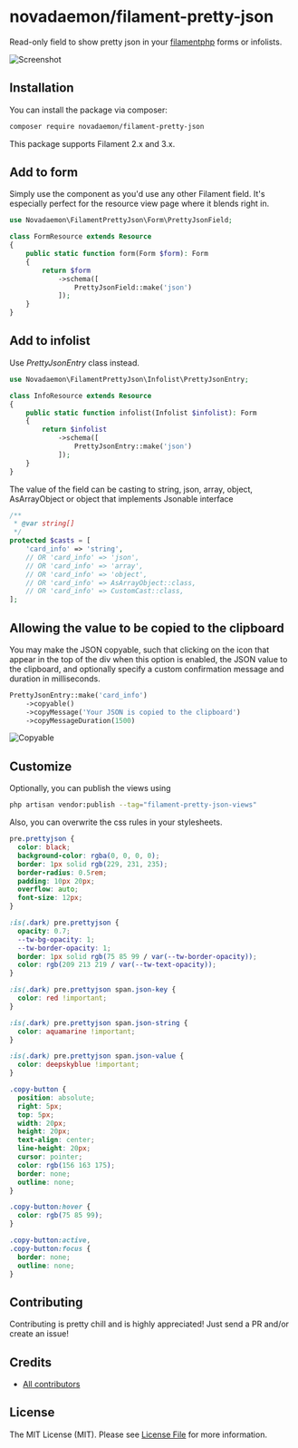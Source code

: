 # novadaemon/filament-pretty-json

Read-only field to show pretty json in your [filamentphp](https://filamentphp.com/) forms or infolists.

![Screenshot](https://raw.githubusercontent.com/novadaemon/filament-pretty-json/refs/heads/main/resources/img/screenshot.webp)

## Installation

You can install the package via composer:

```bash
composer require novadaemon/filament-pretty-json
```

This package supports Filament 2.x and 3.x.

## Add to form

Simply use the component as you'd use any other Filament field. It's especially perfect for the resource view page where it blends right in.

```php
use Novadaemon\FilamentPrettyJson\Form\PrettyJsonField;

class FormResource extends Resource
{
    public static function form(Form $form): Form
    {
        return $form
            ->schema([
                PrettyJsonField::make('json')
            ]);
    }
}
```

## Add to infolist

Use _PrettyJsonEntry_ class instead.

```php
use Novadaemon\FilamentPrettyJson\Infolist\PrettyJsonEntry;

class InfoResource extends Resource
{
    public static function infolist(Infolist $infolist): Form
    {
        return $infolist
            ->schema([
                PrettyJsonEntry::make('json')
            ]);
    }
}
```

The value of the field can be casting to string, json, array, object, AsArrayObject or object that implements Jsonable interface

```php
/**
 * @var string[]
 */
protected $casts = [
    'card_info' => 'string',
    // OR 'card_info' => 'json',
    // OR 'card_info' => 'array',
    // OR 'card_info' => 'object',
    // OR 'card_info' => AsArrayObject::class,
    // OR 'card_info' => CustomCast::class,
];
```

## Allowing the value to be copied to the clipboard

You may make the JSON copyable, such that clicking on the icon that appear in the top of the div when this option is enabled, the JSON value to the clipboard, and optionally specify a custom confirmation message and duration in milliseconds.

```php
PrettyJsonEntry::make('card_info')
    ->copyable()
    ->copyMessage('Your JSON is copied to the clipboard')
    ->copyMessageDuration(1500)
```

![Copyable](https://raw.githubusercontent.com/novadaemon/filament-pretty-json/refs/heads/main/resources/img/copyable.webp)

## Customize

Optionally, you can publish the views using

```bash
php artisan vendor:publish --tag="filament-pretty-json-views"
```

Also, you can overwrite the css rules in your stylesheets.

```css
pre.prettyjson {
  color: black;
  background-color: rgba(0, 0, 0, 0);
  border: 1px solid rgb(229, 231, 235);
  border-radius: 0.5rem;
  padding: 10px 20px;
  overflow: auto;
  font-size: 12px;
}

:is(.dark) pre.prettyjson {
  opacity: 0.7;
  --tw-bg-opacity: 1;
  --tw-border-opacity: 1;
  border: 1px solid rgb(75 85 99 / var(--tw-border-opacity));
  color: rgb(209 213 219 / var(--tw-text-opacity));
}

:is(.dark) pre.prettyjson span.json-key {
  color: red !important;
}

:is(.dark) pre.prettyjson span.json-string {
  color: aquamarine !important;
}

:is(.dark) pre.prettyjson span.json-value {
  color: deepskyblue !important;
}

.copy-button {
  position: absolute;
  right: 5px;
  top: 5px;
  width: 20px;
  height: 20px;
  text-align: center;
  line-height: 20px;
  cursor: pointer;
  color: rgb(156 163 175);
  border: none;
  outline: none;
}

.copy-button:hover {
  color: rgb(75 85 99);
}

.copy-button:active,
.copy-button:focus {
  border: none;
  outline: none;
}
```

## Contributing

Contributing is pretty chill and is highly appreciated! Just send a PR and/or create an issue!

## Credits

- [All contributors](https://github.com/novadaemon/filament-pretty-json/contributors)

## License

The MIT License (MIT). Please see [License File](LICENSE.md) for more information.
